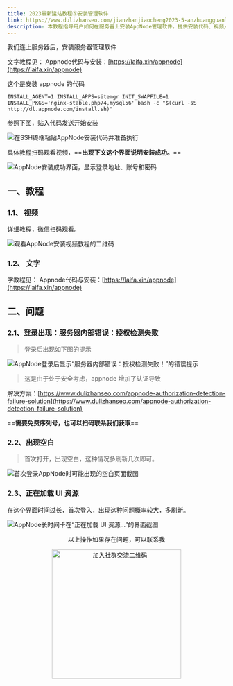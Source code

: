 ```yaml
---
title: 2023最新建站教程⑤安装管理软件
link: https://www.dulizhanseo.com/jianzhanjiaocheng2023-5-anzhuangguanliruanjian
description: 本教程指导用户如何在服务器上安装AppNode管理软件，提供安装代码、视频/文字教程链接，并解答安装及登录过程中可能遇到的问题（如授权失败、空白页、加载慢）。
---
```


我们连上服务器后，安装服务器管理软件

文字教程见： Appnode代码与安装：[https://laifa.xin/appnode](https://laifa.xin/appnode)

这个是安装 appnode 的代码

```less
INSTALL_AGENT=1 INSTALL_APPS=sitemgr INIT_SWAPFILE=1 INSTALL_PKGS='nginx-stable,php74,mysql56' bash -c "$(curl -sS http://dl.appnode.com/install.sh)"
```

参照下图，贴入代码发送开始安装

![在SSH终端粘贴AppNode安装代码并准备执行](https://cos.files.maozhishi.com/public/attachments/xsj/2023-11-12-1699793694893.png)

具体教程扫码观看视频，==**出现下文这个界面说明安装成功。**==

![AppNode安装成功界面，显示登录地址、账号和密码](https://cos.files.maozhishi.com/public/attachments/xsj/2023-11-12-1699793694890.png)

## 一、教程 

### 1.1、 视频 

详细教程，微信扫码观看。

![观看AppNode安装视频教程的二维码](https://cos.files.maozhishi.com/public/attachments/xsj/2023-11-12-1699793694894.png)

### 1.2、 文字 

字教程见： Appnode代码与安装：[https://laifa.xin/appnode](https://laifa.xin/appnode)

## 二、问题 

### 2.1、登录出现：服务器内部错误：授权检测失败 

> 登录后出现如下图的提示

![AppNode登录后显示“服务器内部错误：授权检测失败！”的错误提示](https://cos.files.maozhishi.com/public/attachments/xsj/2023-11-12-1699793694895.png)

> 这是由于处于安全考虑，appnode 增加了认证导致

解决方案：[https://www.dulizhanseo.com/appnode-authorization-detection-failure-solution](https://www.dulizhanseo.com/appnode-authorization-detection-failure-solution)

==**需要免费序列号，也可以扫码联系我们获取**==

### 2.2、出现空白 

> 首次打开，出现空白，这种情况多刷新几次即可。

![首次登录AppNode时可能出现的空白页面截图](https://cos.files.maozhishi.com/public/attachments/xsj/2023-11-12-1699793694896.png)

### 2.3、正在加载 UI 资源 

在这个界面时间过长，首次登入，出现这种问题概率较大，多刷新。

![AppNode长时间卡在“正在加载 UI 资源...”的界面截图](https://cos.files.maozhishi.com/public/attachments/xsj/2023-11-12-1699793694897.png)

<p style="text-align: center;">以上操作如果存在问题，可以联系我</p>
<p style="text-align: center;"><img src="https://cos.files.maozhishi.com/public/attachments/xsj/2023-11-12-1699770009656.png" width="298" alt="加入社群交流二维码" /></p>
